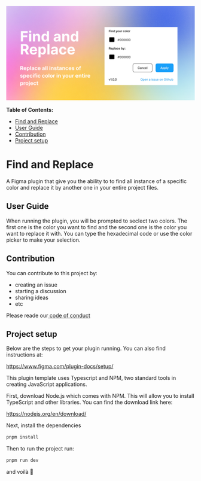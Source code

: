 ![cover](src/img/cover-github-v2.jpg)

**Table of Contents:**

* [Find and Replace](#find-and-replace)
* [User Guide](#user-guide)
* [Contribution](#contribution)
* [Project setup](#project-setup)

# Find and Replace

A Figma plugin that give you the ability to to find all instance of a specific color and replace it by another one in your entire project files.
## User Guide

When running the plugin, you will be prompted to seclect two colors. The first one is the color you want to find and the second one is the color you want to replace it with. You can type the hexadecimal code or use the color picker to make your selection.

## Contribution

You can contribute to this project by:
- creating an issue
- starting a discussion
- sharing ideas
- etc

Please reade our[ code of conduct](https://github.com/maximedaraize/find-and-replace/blob/develop/.github/CODE_OF_CONDUCT.md)

## Project setup

Below are the steps to get your plugin running. You can also find instructions at:

  https://www.figma.com/plugin-docs/setup/

This plugin template uses Typescript and NPM, two standard tools in creating JavaScript applications.

First, download Node.js which comes with NPM. This will allow you to install TypeScript and other
libraries. You can find the download link here:

  https://nodejs.org/en/download/

Next, install the dependencies

```bash
pnpm install
```

Then to run the project run:

```bash
pnpm run dev
```

and voilà 🎉




